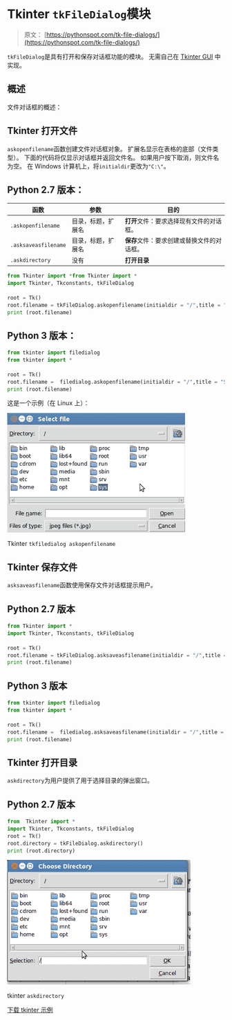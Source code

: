 # Tkinter `tkFileDialog`模块

> 原文： [https://pythonspot.com/tk-file-dialogs/](https://pythonspot.com/tk-file-dialogs/)

`tkFileDialog`是具有打开和保存对话框功能的模块。 无需自己在 [Tkinter GUI](https://pythonspot.com/tkinter/) 中实现。

## 概述

文件对话框的概述：

## Tkinter 打开文件

`askopenfilename`函数创建文件对话框对象。 扩展名显示在表格的底部（文件类型）。 下面的代码将仅显示对话框并返回文件名。 如果用户按下取消，则文件名为空。 在 Windows 计算机上，将`initialdir`更改为`"C:\"`。

## Python 2.7 版本：

| 函数 | 参数 | 目的 |
| --- | --- | --- |
| `.askopenfilename` | 目录，标题，扩展名 | **打开**文件：要求选择现有文件的对话框。 |
| `.asksaveasfilename` | 目录，标题，扩展名 | **保存**文件：要求创建或替换文件的对话框。 |
| `.askdirectory` | 没有 | **打开目录** |

```py
from Tkinter import *from Tkinter import *
import Tkinter, Tkconstants, tkFileDialog

root = Tk()
root.filename = tkFileDialog.askopenfilename(initialdir = "/",title = "Select file",filetypes = (("jpeg files","*.jpg"),("all files","*.*")))
print (root.filename)

```

## Python 3 版本：

```py
from tkinter import filedialog
from tkinter import *

root = Tk()
root.filename =  filedialog.askopenfilename(initialdir = "/",title = "Select file",filetypes = (("jpeg files","*.jpg"),("all files","*.*")))
print (root.filename)

```

这是一个示例（在 Linux 上）：

![tkfiledialog Tkinter askopenfilename](img/2c7923eec25e9f598b1f2667df933487.jpg)

Tkinter `tkfiledialog askopenfilename`

## Tkinter 保存文件

`asksaveasfilename`函数使用保存文件对话框提示用户。

## Python 2.7 版本

```py
from Tkinter import *
import Tkinter, Tkconstants, tkFileDialog

root = Tk()
root.filename = tkFileDialog.asksaveasfilename(initialdir = "/",title = "Select file",filetypes = (("jpeg files","*.jpg"),("all files","*.*")))
print (root.filename)

```

## Python 3 版本

```py
from tkinter import filedialog
from tkinter import *

root = Tk()
root.filename =  filedialog.asksaveasfilename(initialdir = "/",title = "Select file",filetypes = (("jpeg files","*.jpg"),("all files","*.*")))
print (root.filename)

```

## Tkinter 打开目录

`askdirectory`为用户提供了用于选择目录的弹出窗口。

## Python 2.7 版本

```py
from  Tkinter import *
import Tkinter, Tkconstants, tkFileDialog
root = Tk()
root.directory = tkFileDialog.askdirectory()
print (root.directory)

```

![tkinter-askdirectory](img/e1fe0af3cb6c0d5c97380258734cdce9.jpg)

tkinter `askdirectory`

[下载 tkinter 示例](/download-tkinter-examples)